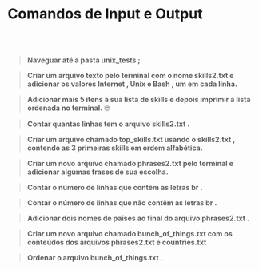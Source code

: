 # **Comandos de Input e Output**
<br><br/>

>**Naveguar até a pasta unix_tests ;**

>**Criar um arquivo texto pelo terminal com o nome skills2.txt e adicionar os valores Internet , Unix e Bash , um em cada linha.**

>**Adicionar mais 5 itens à sua lista de skills e depois imprimir a lista ordenada no terminal.** 🤓

>**Contar quantas linhas tem o arquivo skills2.txt .**

>**Criar um arquivo chamado top_skills.txt usando o skills2.txt , contendo as 3 primeiras skills em ordem alfabética.**

>**Criar um novo arquivo chamado phrases2.txt pelo terminal e adicionar algumas frases de sua escolha.**

>**Contar o número de linhas que contêm as letras br .**

>**Contar o número de linhas que não contêm as letras br .**

>**Adicionar dois nomes de países ao final do arquivo phrases2.txt .**

>**Criar um novo arquivo chamado bunch_of_things.txt com os conteúdos dos arquivos phrases2.txt e countries.txt**

>**Ordenar o arquivo bunch_of_things.txt .**
